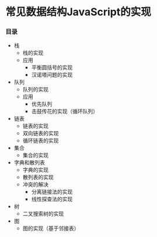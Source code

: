 # 常见数据结构JavaScript的实现

### 目录

* 栈
  * 栈的实现
  * 应用
    * 平衡圆括号的实现
    * 汉诺塔问题的实现
* 队列
  * 队列的实现
  * 应用
    * 优先队列
    * 击鼓传花的实现（循环队列）
* 链表
  * 链表的实现
  * 双向链表的实现
  * 循环链表的实现
* 集合
  * 集合的实现
* 字典和散列表
  * 字典的实现
  * 散列表的实现
  * 冲突的解决
    * 分离链接法的实现
    * 线性探查法的实现
* 树
  * 二叉搜索树的实现
* 图
  * 图的实现（基于邻接表）